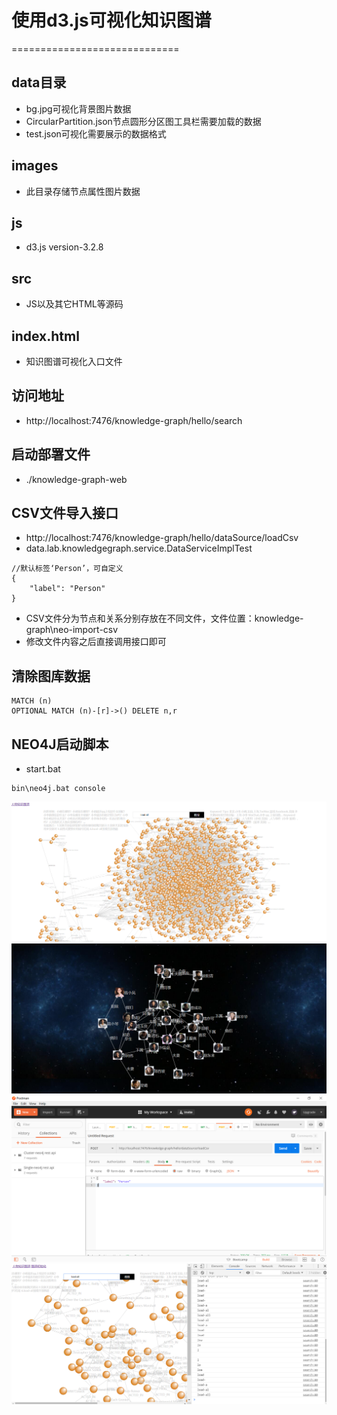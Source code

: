 # 使用d3.js可视化知识图谱
=============================

## data目录
- bg.jpg可视化背景图片数据
- CircularPartition.json节点圆形分区图工具栏需要加载的数据
- test.json可视化需要展示的数据格式

## images
- 此目录存储节点属性图片数据

## js
- d3.js version-3.2.8

## src
- JS以及其它HTML等源码

## index.html
- 知识图谱可视化入口文件

## 访问地址
- http://localhost:7476/knowledge-graph/hello/search

## 启动部署文件
- ./knowledge-graph-web

## CSV文件导入接口
- http://localhost:7476/knowledge-graph/hello/dataSource/loadCsv
- data.lab.knowledgegraph.service.DataServiceImplTest
```
//默认标签‘Person’，可自定义
{
    "label": "Person"
}
```
- CSV文件分为节点和关系分别存放在不同文件，文件位置：knowledge-graph\neo-import-csv
- 修改文件内容之后直接调用接口即可

## 清除图库数据
```
MATCH (n) 
OPTIONAL MATCH (n)-[r]->() DELETE n,r
```

## NEO4J启动脚本
- start.bat
```
bin\neo4j.bat console
```

![图](images/graph-1.png)
![图](images/graph-2.png)
![图](images/import-csv.png)
![图](images/monitor-input.png)

